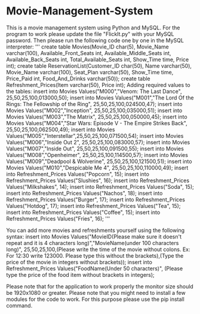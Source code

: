 # Movie-Management-System
This is a movie management system using Python and MySQL. For the program to work please update the file "FlickIt.py" with your MySQL password. Then please run the following code one by one in the MySQL interpreter:
'''
create table Movies(Movie_ID char(5), Movie_Name varchar(100), Available_Front_Seats int, Available_Middle_Seats int, Available_Back_Seats int, Total_Available_Seats int, Show_Time time, Price int);
create table ReservationList(Customer_ID char(50), Name varchar(50), Movie_Name varchar(100), Seat_Plan varchar(50), Show_Time time, Price_Paid int, Food_And_Drinks varchar(50));
create table Refreshment_Prices(Item varchar(50), Price int);
Adding required values to the tables:
insert into Movies Values("M000","Venom: The Last Dance", 25,50,25,100,013000,50);
insert into Movies Values("M001","The Lord Of the Rings: The Fellowship of the Ring", 25,50,25,100,024500,47);
insert into Movies Values("M002","Inception", 25,50,25,100,035000,51);
insert into Movies Values("M003","The Matrix", 25,50,25,100,050000,45);
insert into Movies Values("M004","Star Wars: Episode V - The Empire Strikes Back", 25,50,25,100,062500,49);
insert into Movies Values("M005","Interstellar",25,50,25,100,071500,54);
insert into Movies Values("M006","Inside Out 2", 25,50,25,100,083000,57);
insert into Movies Values("M007","Inside Out", 25,50,25,100,091500,55);
insert into Movies Values("M008","Openheimer", 25,50,25,100,114500,57);
insert into Movies Values("M009","Deadpool & Wolverine", 25,50,25,100,121500,51);
insert into Movies Values("M010","Despicable Me 4", 25,50,25,100,110000,49);
insert into Refreshment_Prices Values("Popcorn", 15);
insert into Refreshment_Prices Values("Slushies", 16);
insert into Refreshment_Prices Values("Milkshakes", 14);
insert into Refreshment_Prices Values("Soda", 15);
insert into Refreshment_Prices Values("Nachos", 18);
insert into Refreshment_Prices Values("Burger", 17);
insert into Refreshment_Prices Values("Hotdog", 17);
insert into Refreshment_Prices Values("Tea", 15);
insert into Refreshment_Prices Values("Coffee", 15);
insert into Refreshment_Prices Values("Fries", 16);
'''

You can add more movies and refreshments yourself using the following syntax:
insert into Movies Values("MovieID(Please make sure it doesn't repeat and it is 4 characters long)","MovieName(under 100 characters long)", 25,50,25,100,(Please write the time of the movie without colons. Ex: For 12:30 write 123000. Please type this without the brackets),(Type the price of the movie in integers without brackets));
insert into Refreshment_Prices Values("FoodName(Under 50 characters)", (Please type the price of the food item without brackets in integers);

Please note that for the application to work properly the monitor size should be 1920x1080 or greater.
Please note that you might need to install a few modules for the code to work. For this purpose please use the pip install command.
